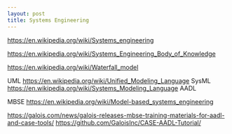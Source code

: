 ```yaml
---
layout: post
title: Systems Engineering
---
```


<https://en.wikipedia.org/wiki/Systems_engineering>

<https://en.wikipedia.org/wiki/Systems_Engineering_Body_of_Knowledge>

<https://en.wikipedia.org/wiki/Waterfall_model>

UML <https://en.wikipedia.org/wiki/Unified_Modeling_Language>
SysML <https://en.wikipedia.org/wiki/Systems_Modeling_Language>
AADL

MBSE <https://en.wikipedia.org/wiki/Model-based_systems_engineering>

<https://galois.com/news/galois-releases-mbse-training-materials-for-aadl-and-case-tools/>
<https://github.com/GaloisInc/CASE-AADL-Tutorial/>
